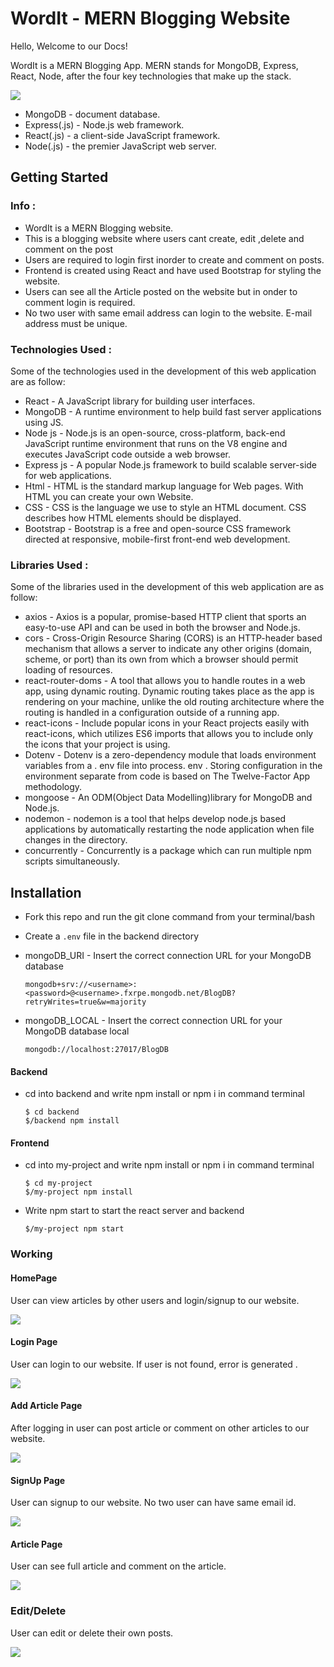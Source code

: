 # WordIt - MERN Blogging Website

Hello, Welcome to our Docs!

WordIt is a MERN Blogging App.
MERN stands for MongoDB, Express, React, Node, after the four key technologies that make up the stack.

![](./my-project/src/assets/mern.jpg)

- MongoDB - document database.
- Express(.js) - Node.js web framework.
- React(.js) - a client-side JavaScript framework.
- Node(.js) - the premier JavaScript web server.

## Getting Started

### Info :

- WordIt is a MERN Blogging website.
- This is a blogging website where users cant create, edit ,delete and comment on the post
- Users are required to login first inorder to create and comment on posts.
- Frontend is created using React and have used Bootstrap for styling the website.
- Users can see all the Article posted on the website but in onder to comment login is required.
- No two user with same email address can login to the website. E-mail address must be unique.

### Technologies Used :

Some of the technologies used in the development of this web application are as follow:

- React - A JavaScript library for building user interfaces.
- MongoDB - A runtime environment to help build fast server applications using JS.
- Node js - Node.js is an open-source, cross-platform, back-end JavaScript runtime environment that runs on the V8 engine and executes JavaScript code outside a web browser.
- Express js - A popular Node.js framework to build scalable server-side for web applications.
- Html - HTML is the standard markup language for Web pages. With HTML you can create your own Website.
- CSS - CSS is the language we use to style an HTML document. CSS describes how HTML elements should be displayed.
- Bootstrap - Bootstrap is a free and open-source CSS framework directed at responsive, mobile-first front-end web development.

### Libraries Used :

Some of the libraries used in the development of this web application are as follow:

- axios - Axios is a popular, promise-based HTTP client that sports an easy-to-use API and can be used in both the browser and Node.js.
- cors - Cross-Origin Resource Sharing (CORS) is an HTTP-header based mechanism that allows a server to indicate any other origins (domain, scheme, or port) than its own from which a browser should permit loading of resources.
- react-router-doms - A tool that allows you to handle routes in a web app, using dynamic routing. Dynamic routing takes place as the app is rendering on your machine, unlike the old routing architecture where the routing is handled in a configuration outside of a running app.
- react-icons - Include popular icons in your React projects easily with react-icons, which utilizes ES6 imports that allows you to include only the icons that your project is using.
- Dotenv - Dotenv is a zero-dependency module that loads environment variables from a . env file into process. env . Storing configuration in the environment separate from code is based on The Twelve-Factor App methodology.
- mongoose - An ODM(Object Data Modelling)library for MongoDB and Node.js.
- nodemon - nodemon is a tool that helps develop node.js based applications by automatically restarting the node application when file changes in the directory.
- concurrently - Concurrently is a package which can run multiple npm scripts simultaneously.

## Installation

- Fork this repo and run the git clone command from your terminal/bash
- Create a `.env` file in the backend directory
- mongoDB_URI - Insert the correct connection URL for your MongoDB database

  `mongodb+srv://<username>:<password>@<username>.fxrpe.mongodb.net/BlogDB?retryWrites=true&w=majority`

- mongoDB_LOCAL - Insert the correct connection URL for your MongoDB database local

  `mongodb://localhost:27017/BlogDB`

#### Backend

- cd into backend and write npm install or npm i in command terminal

  ```
  $ cd backend
  $/backend npm install
  ```

#### Frontend

- cd into my-project and write npm install or npm i in command terminal

  ```
  $ cd my-project
  $/my-project npm install
  ```

- Write npm start to start the react server and backend

  ```
  $/my-project npm start
  ```

### Working

#### HomePage

User can view articles by other users and login/signup to our website.

![](./my-project/src/assets/homepage.PNG)

#### Login Page

User can login to our website. If user is not found, error is generated .

![](./my-project/src/assets/login2.PNG)

#### Add Article Page

After logging in user can post article or comment on other articles to our website.

![](./my-project/src/assets/add.PNG)

#### SignUp Page

User can signup to our website. No two user can have same email id.

![](./my-project/src/assets/signup.PNG)

#### Article Page

User can see full article and comment on the article.

![](./my-project/src/assets/article.PNG)

### Edit/Delete

User can edit or delete their own posts.

![](./my-project/src/assets/edit.PNG)
